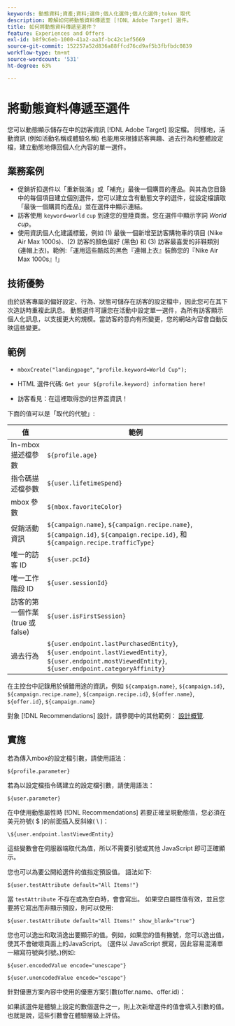 ```yaml
---
keywords: 動態資料;資產;資料;選件;個人化選件;個人化選件;token 取代
description: 瞭解如何將動態資料傳遞至 [!DNL Adobe Target] 選件。
title: 如何將動態資料傳遞至選件？
feature: Experiences and Offers
exl-id: b8f9c6eb-1000-41a2-aa3f-bc42c1ef5669
source-git-commit: 152257a52d836a88ffcd76cd9af5b3fbfbdc0839
workflow-type: tm+mt
source-wordcount: '531'
ht-degree: 63%

---
```


# 將動態資料傳遞至選件

您可以動態顯示儲存在中的訪客資訊 [!DNL Adobe Target] 設定檔。 同樣地，活動資訊 (例如活動名稱或體驗名稱) 也能用來根據訪客興趣、過去行為和整體設定檔，建立動態地傳回個人化內容的單一選件。

## 業務案例

* 促銷折扣選件以「重新裝滿」或「補充」最後一個購買的產品。與其為您目錄中的每個項目建立個別選件，您可以建立含有動態文字的選件，從設定檔讀取「最後一個購買的產品」並在選件中顯示連結。
* 訪客使用 `keyword=world` `cup` 到達您的登陸頁面。您在選件中顯示字詞 *World cup*。
* 使用資訊個人化建議標籤，例如 (1) 最後一個新增至訪客購物車的項目 (Nike Air Max 1000s)、(2) 訪客的顏色偏好 (黑色) 和 (3) 訪客最喜愛的非鞋類別 (連帽上衣)。範例:「運用這些酷炫的黑色『連帽上衣』裝飾您的『Nike Air Max 1000s』!」

## 技術優勢

由於訪客專屬的偏好設定、行為、狀態可儲存在訪客的設定檔中，因此您可在其下次造訪時重複此訊息。 動態選件可讓您在活動中設定單一選件，為所有訪客顯示個人化訊息，以支援更大的規模。當訪客的意向有所變更，您的網站內容會自動反映這些變更。

## 範例

* `mboxCreate("landingpage"`, `"profile.keyword=World Cup");`

* HTML 選件代碼: `Get your ${profile.keyword} information here!`
* 訪客看見：在這裡取得您的世界盃資訊！

下面的值可以是「取代的代號」:

| 值 | 範例 |
|--- |--- |
| In-mbox 描述檔參數 | `${profile.age}` |
| 指令碼描述檔參數 | `${user.lifetimeSpend}` |
| mbox 參數 | `${mbox.favoriteColor}` |
| 促銷活動資訊 | `${campaign.name}`, `${campaign.recipe.name}`, `${campaign.id}`, `${campaign.recipe.id}`, 和 `${campaign.recipe.trafficType}` |
| 唯一的訪客 ID | `${user.pcId}` |
| 唯一工作階段 ID | `${user.sessionId}` |
| 訪客的第一個作業 (true 或 false) | `${user.isFirstSession}` |
| 過去行為 | `${user.endpoint.lastPurchasedEntity}`, `${user.endpoint.lastViewedEntity}`, `${user.endpoint.mostViewedEntity}`, `${user.endpoint.categoryAffinity}` |

在主控台中記錄用於偵錯用途的資訊，例如 `${campaign.name}`, `${campaign.id}`, `${campaign.recipe.name}`, `${campaign.recipe.id}`, `${offer.name}`, `${offer.id}`, `${campaign.name}`

對象 [!DNL Recommendations] 設計，請參閱中的其他範例： [設計概覽](/help/main/c-recommendations/c-design-overview/design-overview.md).

## 實施

若為傳入mbox的設定檔引數，請使用語法：

`${profile.parameter}`

若為以設定檔指令碼建立的設定檔引數，請使用語法：

`${user.parameter}`

在中使用動態屬性時 [!DNL Recommendations] 若要正確呈現動態值，您必須在美元符號( $ )的前面插入反斜線( \ )：

`\${user.endpoint.lastViewedEntity}`

這些變數會在伺服器端取代為值，所以不需要引號或其他 JavaScript 即可正確顯示。

您也可以為要公開給選件的值指定預設值。 語法如下:

`${user.testAttribute default="All Items!"}`

當 `testAttribute` 不存在或為空白時，會會寫出。 如果空白屬性值有效，並且您要將它寫出而非顯示預設，則可以使用:

`${user.testAttribute default="All Items!" show_blank="true"}`

您也可以逸出和取消逸出要顯示的值。例如，如果您的值有撇號，您可以逸出值，使其不會破壞頁面上的JavaScript。 (選件以 JavaScript 撰寫，因此容易混淆單一縮寫符號與引號。)例如:

`${user.encodedValue encode="unescape"}`

`${user.unencodedValue encode="escape"}`

針對優惠方案內容中使用的優惠方案引數(offer.name、offer.id)：

如果該選件是體驗上設定的數個選件之一，則上次新增選件的值會填入引數的值。 也就是說，這些引數會在體驗層級上評估。